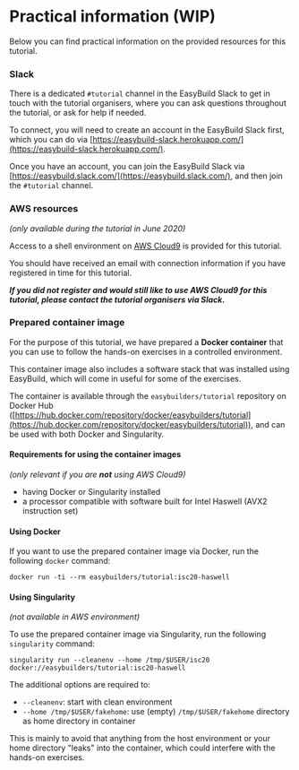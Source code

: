# Practical information (WIP)

Below you can find practical information on the provided resources for this tutorial.


### Slack

There is a dedicated `#tutorial` channel in the EasyBuild Slack to get in touch with the
tutorial organisers, where you can ask questions throughout the tutorial, or ask for help if needed.

To connect, you will need to create an account in the EasyBuild Slack first,
which you can do via [https://easybuild-slack.herokuapp.com/](https://easybuild-slack.herokuapp.com/).

Once you have an account, you can join the EasyBuild Slack via [https://easybuild.slack.com/](https://easybuild.slack.com/), and then join the `#tutorial` channel.


### AWS resources

*(only available during the tutorial in June 2020)*

Access to a shell environment on [AWS Cloud9](https://aws.amazon.com/cloud9/) is provided
for this tutorial.

You should have received an email with connection information if you have registered in time for this tutorial.

***If you did not register and would still like to use AWS Cloud9 for this tutorial,
please contact the tutorial organisers via Slack.***


### Prepared container image

For the purpose of this tutorial, we have prepared a **Docker container**
that you can use to follow the hands-on exercises in a controlled environment.

This container image also includes a software stack that was installed using
EasyBuild, which will come in useful for some of the exercises.

The container is available through the `easybuilders/tutorial` repository on Docker Hub
([https://hub.docker.com/repository/docker/easybuilders/tutorial](https://hub.docker.com/repository/docker/easybuilders/tutorial)), and can be used with both Docker and Singularity.

#### Requirements for using the container images

*(only relevant if you are* ***not*** *using AWS Cloud9)*

* having Docker or Singularity installed
* a processor compatible with software built for Intel Haswell (AVX2 instruction set)

#### Using Docker

If you want to use the prepared container image via Docker,
run the following `docker` command:

```
docker run -ti --rm easybuilders/tutorial:isc20-haswell
```


#### Using Singularity

*(not available in AWS environment)*

To use the prepared container image via Singularity,
run the following `singularity` command:

```shell
singularity run --cleanenv --home /tmp/$USER/isc20 docker://easybuilders/tutorial:isc20-haswell
```

The additional options are required to:

* `--cleanenv`: start with clean environment
* `--home /tmp/$USER/fakehome`: use (empty) `/tmp/$USER/fakehome` directory as home directory in container

This is mainly to avoid that anything from the host environment or your home directory "leaks" into
the container, which could interfere with the hands-on exercises.
